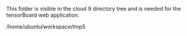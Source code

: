 This folder is visible in the cloud 9 directory tree and is needed for the tensorBoard web application.

/home/ubuntu/workspace/tmp5



